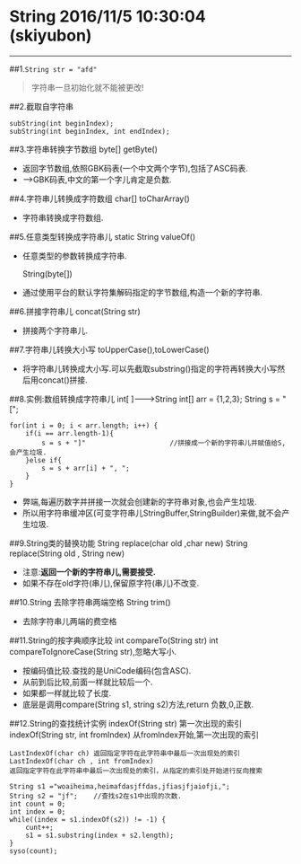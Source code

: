 
# String  2016/11/5 10:30:04 (skiyubon)
----


##1.`String str = "afd"`

> 字符串一旦初始化就不能被更改!

##2.截取自字符串
    
    subString(int beginIndex);
    subString(int beginIndex, int endIndex);

##3.字符串转换字节数组 
    byte[]  getByte()
- 返回字节数组,依照GBK码表(一个中文两个字节),包括了ASC码表.
- -->GBK码表,中文的第一个字儿肯定是负数.

##4.字符串儿转换成字符数组
    char[] toCharArray()
- 字符串转换成字符数组.

##5.任意类型转换成字符串儿
    static String valueOf()
- 任意类型的参数转换成字符串.
  
    String(byte[])
- 通过使用平台的默认字符集解码指定的字节数组,构造一个新的字符串.

##6.拼接字符串儿
    concat(String str)
- 拼接两个字符串儿.

##7.字符串儿转换大小写
    toUpperCase(),toLowerCase()
- 将字符串儿转换成大小写.可以先截取substring()指定的字符再转换大小写然后用concat()拼接.

##8.实例:数组转换成字符串儿 int[ ]--->String
    int[] arr = {1,2,3};
    String s = "[";
    
    for(int i = 0; i < arr.length; i++) {
        if(i == arr.length-1){
            s = s + "]"                     //拼接成一个新的字符串儿并赋值给S,会产生垃圾.
        }else if{
            s = s + arr[i] + ", ";
        }
    }
- 弊端,每遍历数字并拼接一次就会创建新的字符串对象,也会产生垃圾.
- 所以用字符串缓冲区(可变字符串儿StringBuffer,StringBuilder)来做,就不会产生垃圾.

##9.String类的替换功能
    String replace(char old ,char new)
    String replace(String old , String new)
- 注意:**返回一个新的字符串儿,需要接受.**
- 如果不存在old字符(串儿),保留原字符(串儿)不改变.
    
##10.String 去除字符串两端空格
    String trim()
- 去除字符串儿两端的费空格

##11.String的按字典顺序比较
    int compareTo(String str)
    int compareToIgnoreCase(String str),忽略大写小.

-  按编码值比较.查找的是UniCode编码(包含ASC).
-  从前到后比较,前面一样就比较后一个.
-  如果都一样就比较了长度. 
-  底层是调用compare(String s1, string s2)方法,return 负数,0,正数.

##12.String的查找统计实例
    indexOf(String str) 第一次出现的索引
    indexOf(String str, int fromIndex) 从fromIndex开始,第一次出现的索引
    
    LastIndexOf(char ch) 返回指定字符在此字符串中最后一次出现处的索引
    LastIndexOf(char ch , int fromIndex)
    返回指定字符在此字符串中最后一次出现处的索引，从指定的索引处开始进行反向搜索

    String s1 ="woaiheima,heimafdasjffdas,jfiasjfjaiofji,";
    String s2 = "jf";    //查找s2在s1中出现的次数.
    int count = 0;
    int index = 0;
    while((index = s1.indexOf(s2)) != -1) {
        cunt++;
        s1 = s1.substring(index + s2.length);
    }
    syso(count);
    

